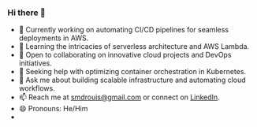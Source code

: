 ### Hi there 👋

*   🔭 Currently working on automating CI/CD pipelines for seamless deployments in AWS.
*   🌱 Learning the intricacies of serverless architecture and AWS Lambda.
*   👯 Open to collaborating on innovative cloud projects and DevOps initiatives.
*   🤔 Seeking help with optimizing container orchestration in Kubernetes.
*   💬 Ask me about building scalable infrastructure and automating cloud workflows.
*   📫 Reach me at [smdrouis@gmail.com](mailto:smdrouis@gmail.com) or connect on [LinkedIn](https://www.linkedin.com/in/abdessamad-rouiss-19a342213/).
*   😄 Pronouns: He/Him
*   
